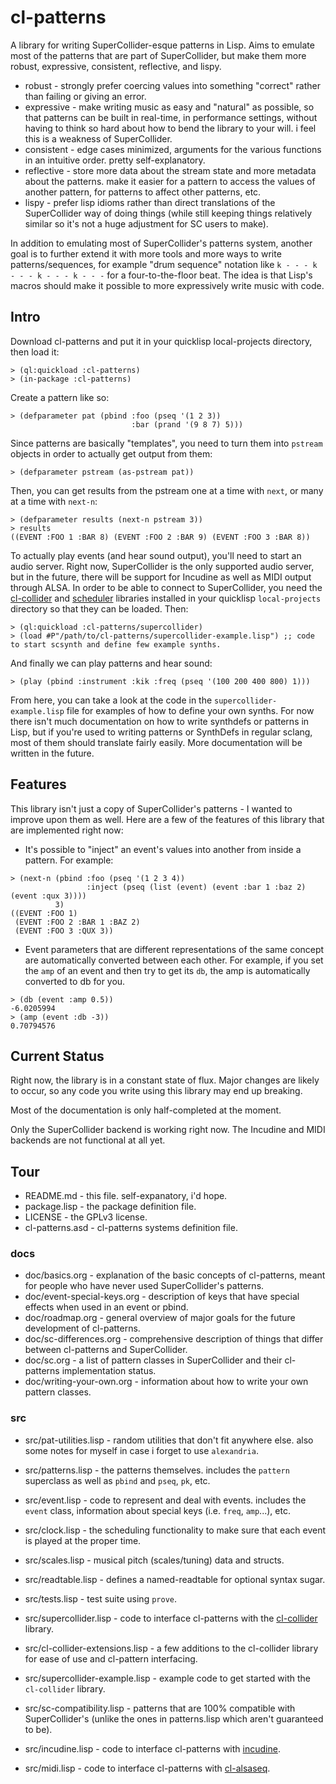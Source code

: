 # cl-patterns

A library for writing SuperCollider-esque patterns in Lisp. Aims to emulate most of the patterns that are part of SuperCollider, but make them more robust, expressive, consistent, reflective, and lispy.

* robust - strongly prefer coercing values into something "correct" rather than failing or giving an error.
* expressive - make writing music as easy and "natural" as possible, so that patterns can be built in real-time, in performance settings, without having to think so hard about how to bend the library to your will. i feel this is a weakness of SuperCollider.
* consistent - edge cases minimized, arguments for the various functions in an intuitive order. pretty self-explanatory.
* reflective - store more data about the stream state and more metadata about the patterns. make it easier for a pattern to access the values of another pattern, for patterns to affect other patterns, etc.
* lispy - prefer lisp idioms rather than direct translations of the SuperCollider way of doing things (while still keeping things relatively similar so it's not a huge adjustment for SC users to make).

In addition to emulating most of SuperCollider's patterns system, another goal is to further extend it with more tools and more ways to write patterns/sequences, for example "drum sequence" notation like `k - - - k - - - k - - - k - - -` for a four-to-the-floor beat. The idea is that Lisp's macros should make it possible to more expressively write music with code.

## Intro

Download cl-patterns and put it in your quicklisp local-projects directory, then load it:

```common-lisp
> (ql:quickload :cl-patterns)
> (in-package :cl-patterns)
```

Create a pattern like so:

```common-lisp
> (defparameter pat (pbind :foo (pseq '(1 2 3))
                           :bar (prand '(9 8 7) 5)))
```

Since patterns are basically "templates", you need to turn them into `pstream` objects in order to actually get output from them:

```common-lisp
> (defparameter pstream (as-pstream pat))
```

Then, you can get results from the pstream one at a time with `next`, or many at a time with `next-n`:

```common-lisp
> (defparameter results (next-n pstream 3))
> results
((EVENT :FOO 1 :BAR 8) (EVENT :FOO 2 :BAR 9) (EVENT :FOO 3 :BAR 8))
```

To actually play events (and hear sound output), you'll need to start an audio server. Right now, SuperCollider is the only supported audio server, but in the future, there will be support for Incudine as well as MIDI output through ALSA. In order to be able to connect to SuperCollider, you need the [cl-collider](https://github.com/byulparan/cl-collider) and [scheduler](http://github.com/byulparan/scheduler) libraries installed in your quicklisp `local-projects` directory so that they can be loaded. Then:

``` common-lisp
> (ql:quickload :cl-patterns/supercollider)
> (load #P"/path/to/cl-patterns/supercollider-example.lisp") ;; code to start scsynth and define few example synths.
```

And finally we can play patterns and hear sound:

```common-lisp
> (play (pbind :instrument :kik :freq (pseq '(100 200 400 800) 1)))
```

From here, you can take a look at the code in the `supercollider-example.lisp` file for examples of how to define your own synths. For now there isn't much documentation on how to write synthdefs or patterns in Lisp, but if you're used to writing patterns or SynthDefs in regular sclang, most of them should translate fairly easily. More documentation will be written in the future.

## Features

This library isn't just a copy of SuperCollider's patterns - I wanted to improve upon them as well. Here are a few of the features of this library that are implemented right now:

* It's possible to "inject" an event's values into another from inside a pattern. For example:
```common-lisp
> (next-n (pbind :foo (pseq '(1 2 3 4))
                 :inject (pseq (list (event) (event :bar 1 :baz 2) (event :qux 3))))
          3)
((EVENT :FOO 1)
 (EVENT :FOO 2 :BAR 1 :BAZ 2)
 (EVENT :FOO 3 :QUX 3))
```

* Event parameters that are different representations of the same concept are automatically converted between each other. For example, if you set the `amp` of an event and then try to get its `db`, the amp is automatically converted to db for you.
```common-lisp
> (db (event :amp 0.5))
-6.0205994
> (amp (event :db -3))
0.70794576
```

## Current Status

Right now, the library is in a constant state of flux. Major changes are likely to occur, so any code you write using this library may end up breaking.

Most of the documentation is only half-completed at the moment.

Only the SuperCollider backend is working right now. The Incudine and MIDI backends are not functional at all yet.

## Tour

* README.md - this file. self-expanatory, i'd hope.
* package.lisp - the package definition file.
* LICENSE - the GPLv3 license.
* cl-patterns.asd - cl-patterns systems definition file.

### docs

* doc/basics.org - explanation of the basic concepts of cl-patterns, meant for people who have never used SuperCollider's patterns.
* doc/event-special-keys.org - description of keys that have special effects when used in an event or pbind.
* doc/roadmap.org - general overview of major goals for the future development of cl-patterns.
* doc/sc-differences.org - comprehensive description of things that differ between cl-patterns and SuperCollider.
* doc/sc.org - a list of pattern classes in SuperCollider and their cl-patterns implementation status.
* doc/writing-your-own.org - information about how to write your own pattern classes.

### src

* src/pat-utilities.lisp - random utilities that don't fit anywhere else. also some notes for myself in case i forget to use `alexandria`.
* src/patterns.lisp - the patterns themselves. includes the `pattern` superclass as well as `pbind` and `pseq`, `pk`, etc.
* src/event.lisp - code to represent and deal with events. includes the `event` class, information about special keys (i.e. `freq`, `amp`...), etc.
* src/clock.lisp - the scheduling functionality to make sure that each event is played at the proper time.
* src/scales.lisp - musical pitch (scales/tuning) data and structs.
* src/readtable.lisp - defines a named-readtable for optional syntax sugar.

* src/tests.lisp - test suite using `prove`.

* src/supercollider.lisp - code to interface cl-patterns with the [cl-collider](https://github.com/byulparan/cl-collider) library.
* src/cl-collider-extensions.lisp - a few additions to the cl-collider library for ease of use and cl-pattern interfacing.
* src/supercollider-example.lisp - example code to get started with the `cl-collider` library.
* src/sc-compatibility.lisp - patterns that are 100% compatible with SuperCollider's (unlike the ones in patterns.lisp which aren't guaranteed to be).

* src/incudine.lisp - code to interface cl-patterns with [incudine](https://github.com/titola/incudine).

* src/midi.lisp - code to interface cl-patterns with [cl-alsaseq](https://github.com/rick-monster/cl-alsaseq).

